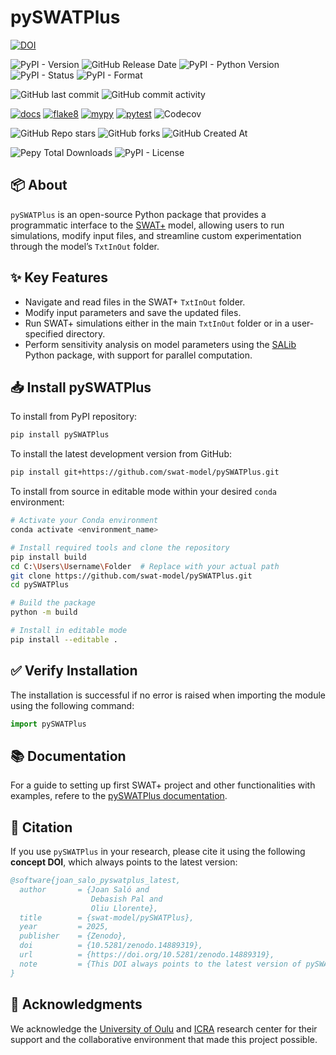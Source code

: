 # pySWATPlus


[![DOI](https://zenodo.org/badge/DOI/10.5281/zenodo.14889319.svg)](https://doi.org/10.5281/zenodo.14889319)

![PyPI - Version](https://img.shields.io/pypi/v/pySWATPlus)
![GitHub Release Date](https://img.shields.io/github/release-date/swat-model/pySWATPlus?display_date=published_at)
![PyPI - Python Version](https://img.shields.io/pypi/pyversions/pySWATPlus)
![PyPI - Status](https://img.shields.io/pypi/status/pySWATPlus)
![PyPI - Format](https://img.shields.io/pypi/format/pySWATPlus)


![GitHub last commit](https://img.shields.io/github/last-commit/swat-model/pySWATPlus)
![GitHub commit activity](https://img.shields.io/github/commit-activity/t/swat-model/pySWATPlus)


[![docs](https://github.com/swat-model/pySWATPlus/actions/workflows/deploy-docs.yml/badge.svg)](https://github.com/swat-model/pySWATPlus/actions/workflows/deploy-docs.yml)
[![flake8](https://github.com/swat-model/pySWATPlus/actions/workflows/linting.yml/badge.svg)](https://github.com/swat-model/pySWATPlus/actions/workflows/linting.yml)
[![mypy](https://github.com/swat-model/pySWATPlus/actions/workflows/typing.yml/badge.svg)](https://github.com/swat-model/pySWATPlus/actions/workflows/typing.yml)
[![pytest](https://github.com/swat-model/pySWATPlus/actions/workflows/testing.yml/badge.svg)](https://github.com/swat-model/pySWATPlus/actions/workflows/testing.yml)
![Codecov](https://img.shields.io/codecov/c/github/debpal/pySWATPlus)

![GitHub Repo stars](https://img.shields.io/github/stars/swat-model/pySWATPlus)
![GitHub forks](https://img.shields.io/github/forks/swat-model/pySWATPlus)
![GitHub Created At](https://img.shields.io/github/created-at/swat-model/pySWATPlus)

![Pepy Total Downloads](https://img.shields.io/pepy/dt/pySWATPLus)
![PyPI - License](https://img.shields.io/pypi/l/pySWATPlus)


## 📦 About

`pySWATPlus` is an open-source Python package that provides a programmatic interface to the [SWAT+](https://swat.tamu.edu/software/plus/) model, allowing users to run simulations, modify input files, and streamline custom experimentation through the model’s `TxtInOut` folder.


## ✨ Key Features

- Navigate and read files in the SWAT+ `TxtInOut` folder.
- Modify input parameters and save the updated files.
- Run SWAT+ simulations either in the main `TxtInOut` folder or in a user-specified directory.
- Perform sensitivity analysis on model parameters using the [SALib](https://github.com/SALib/SALib) Python package, with support for parallel computation.


## 📥 Install pySWATPlus

To install from PyPI repository:

```bash
pip install pySWATPlus
```

To install the latest development version from GitHub:

```bash
pip install git+https://github.com/swat-model/pySWATPlus.git
```

To install from source in editable mode within your desired `conda` environment:

```bash
# Activate your Conda environment
conda activate <environment_name>

# Install required tools and clone the repository
pip install build
cd C:\Users\Username\Folder  # Replace with your actual path
git clone https://github.com/swat-model/pySWATPlus.git
cd pySWATPlus

# Build the package
python -m build

# Install in editable mode
pip install --editable .
```

## ✅ Verify Installation

The installation is successful if no error is raised when importing the module using the following command:

```python
import pySWATPlus
```

## 📚 Documentation

For a guide to setting up first SWAT+ project and other functionalities with examples,
refere to the [pySWATPlus documentation](https://swat-model.github.io/pySWATPlus/).

## 📖 Citation

If you use `pySWATPlus` in your research, please cite it using the following **concept DOI**, which always points to the latest version:

```bibtex
@software{joan_salo_pyswatplus_latest,
  author       = {Joan Saló and
                  Debasish Pal and
                  Oliu Llorente},
  title        = {swat-model/pySWATPlus},
  year         = 2025,
  publisher    = {Zenodo},
  doi          = {10.5281/zenodo.14889319},
  url          = {https://doi.org/10.5281/zenodo.14889319},
  note         = {This DOI always points to the latest version of pySWATPlus.},
}
```
## 🙏 Acknowledgments
We acknowledge the [University of Oulu](https://www.oulu.fi/en) and [ICRA](https://icra.cat/en) research center for their support and the collaborative environment that made this project possible.
